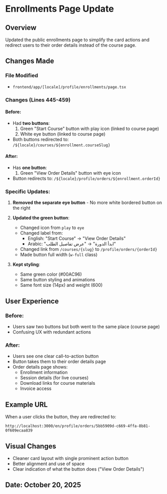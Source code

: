 # Enrollments Page Update

## Overview
Updated the public enrollments page to simplify the card actions and redirect users to their order details instead of the course page.

## Changes Made

### File Modified
- `frontend/app/[locale]/profile/enrollments/page.tsx`

### Changes (Lines 445-459)

#### Before:
- Had **two buttons**: 
  1. Green "Start Course" button with play icon (linked to course page)
  2. White eye button (linked to course page)
- Both buttons redirected to: `/${locale}/courses/${enrollment.courseSlug}`

#### After:
- Has **one button**:
  1. Green "View Order Details" button with eye icon
- Button redirects to: `/${locale}/profile/orders/${enrollment.orderId}`

### Specific Updates:

1. **Removed the separate eye button** - No more white bordered button on the right

2. **Updated the green button**:
   - Changed icon from `play` to `eye`
   - Changed label from:
     - English: "Start Course" → "View Order Details"
     - Arabic: "ابدأ الدورة" → "عرض تفاصيل الطلب"
   - Changed link from `/courses/{slug}` to `/profile/orders/{orderId}`
   - Made button full width (`w-full` class)

3. **Kept styling**:
   - Same green color (#00AC96)
   - Same button styling and animations
   - Same font size (14px) and weight (600)

## User Experience

### Before:
- Users saw two buttons but both went to the same place (course page)
- Confusing UX with redundant actions

### After:
- Users see one clear call-to-action button
- Button takes them to their order details page
- Order details page shows:
  - Enrollment information
  - Session details (for live courses)
  - Download links for course materials
  - Invoice access

## Example URL
When a user clicks the button, they are redirected to:
```
http://localhost:3000/en/profile/orders/5bb5909d-c669-4ffa-8b81-0f609ecaa839
```

## Visual Changes
- Cleaner card layout with single prominent action button
- Better alignment and use of space
- Clear indication of what the button does ("View Order Details")

## Date: October 20, 2025


